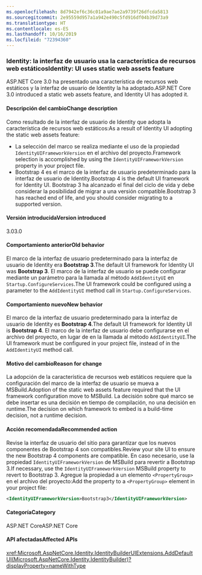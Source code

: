 ```yaml
---
ms.openlocfilehash: 8d7942ef6c36c01a9ae7ae2a9739f26dfcda5813
ms.sourcegitcommit: 2e95559d957a1a942e490c5fd916df04b39d73a9
ms.translationtype: HT
ms.contentlocale: es-ES
ms.lasthandoff: 10/16/2019
ms.locfileid: "72394360"
---
```

### <a name="identity-ui-uses-static-web-assets-feature"></a><span data-ttu-id="acbd9-101">Identity: la interfaz de usuario usa la característica de recursos web estáticos</span><span class="sxs-lookup"><span data-stu-id="acbd9-101">Identity: UI uses static web assets feature</span></span>

<span data-ttu-id="acbd9-102">ASP.NET Core 3.0 ha presentado una característica de recursos web estáticos y la interfaz de usuario de Identity la ha adoptado.</span><span class="sxs-lookup"><span data-stu-id="acbd9-102">ASP.NET Core 3.0 introduced a static web assets feature, and Identity UI has adopted it.</span></span>

#### <a name="change-description"></a><span data-ttu-id="acbd9-103">Descripción del cambio</span><span class="sxs-lookup"><span data-stu-id="acbd9-103">Change description</span></span>

<span data-ttu-id="acbd9-104">Como resultado de la interfaz de usuario de Identity que adopta la característica de recursos web estáticos:</span><span class="sxs-lookup"><span data-stu-id="acbd9-104">As a result of Identity UI adopting the static web assets feature:</span></span>

- <span data-ttu-id="acbd9-105">La selección del marco se realiza mediante el uso de la propiedad `IdentityUIFrameworkVersion` en el archivo del proyecto.</span><span class="sxs-lookup"><span data-stu-id="acbd9-105">Framework selection is accomplished by using the `IdentityUIFrameworkVersion` property in your project file.</span></span>
- <span data-ttu-id="acbd9-106">Bootstrap 4 es el marco de la interfaz de usuario predeterminado para la interfaz de usuario de Identity.</span><span class="sxs-lookup"><span data-stu-id="acbd9-106">Bootstrap 4 is the default UI framework for Identity UI.</span></span> <span data-ttu-id="acbd9-107">Bootstrap 3 ha alcanzado el final del ciclo de vida y debe considerar la posibilidad de migrar a una versión compatible.</span><span class="sxs-lookup"><span data-stu-id="acbd9-107">Bootstrap 3 has reached end of life, and you should consider migrating to a supported version.</span></span>

#### <a name="version-introduced"></a><span data-ttu-id="acbd9-108">Versión introducida</span><span class="sxs-lookup"><span data-stu-id="acbd9-108">Version introduced</span></span>

<span data-ttu-id="acbd9-109">3.0</span><span class="sxs-lookup"><span data-stu-id="acbd9-109">3.0</span></span>

#### <a name="old-behavior"></a><span data-ttu-id="acbd9-110">Comportamiento anterior</span><span class="sxs-lookup"><span data-stu-id="acbd9-110">Old behavior</span></span>

<span data-ttu-id="acbd9-111">El marco de la interfaz de usuario predeterminado para la interfaz de usuario de Identity era **Bootstrap 3**.</span><span class="sxs-lookup"><span data-stu-id="acbd9-111">The default UI framework for Identity UI was **Bootstrap 3**.</span></span> <span data-ttu-id="acbd9-112">El marco de la interfaz de usuario se puede configurar mediante un parámetro para la llamada al método `AddIdentityUI` en `Startup.ConfigureServices`.</span><span class="sxs-lookup"><span data-stu-id="acbd9-112">The UI framework could be configured using a parameter to the `AddIdentityUI` method call in `Startup.ConfigureServices`.</span></span>

#### <a name="new-behavior"></a><span data-ttu-id="acbd9-113">Comportamiento nuevo</span><span class="sxs-lookup"><span data-stu-id="acbd9-113">New behavior</span></span>

<span data-ttu-id="acbd9-114">El marco de la interfaz de usuario predeterminado para la interfaz de usuario de Identity es **Bootstrap 4**.</span><span class="sxs-lookup"><span data-stu-id="acbd9-114">The default UI framework for Identity UI is **Bootstrap 4**.</span></span> <span data-ttu-id="acbd9-115">El marco de la interfaz de usuario debe configurarse en el archivo del proyecto, en lugar de en la llamada al método `AddIdentityUI`.</span><span class="sxs-lookup"><span data-stu-id="acbd9-115">The UI framework must be configured in your project file, instead of in the `AddIdentityUI` method call.</span></span>

#### <a name="reason-for-change"></a><span data-ttu-id="acbd9-116">Motivo del cambio</span><span class="sxs-lookup"><span data-stu-id="acbd9-116">Reason for change</span></span>

<span data-ttu-id="acbd9-117">La adopción de la característica de recursos web estáticos requiere que la configuración del marco de la interfaz de usuario se mueva a MSBuild.</span><span class="sxs-lookup"><span data-stu-id="acbd9-117">Adoption of the static web assets feature required that the UI framework configuration move to MSBuild.</span></span> <span data-ttu-id="acbd9-118">La decisión sobre qué marco se debe insertar es una decisión en tiempo de compilación, no una decisión en runtime.</span><span class="sxs-lookup"><span data-stu-id="acbd9-118">The decision on which framework to embed is a build-time decision, not a runtime decision.</span></span>

#### <a name="recommended-action"></a><span data-ttu-id="acbd9-119">Acción recomendada</span><span class="sxs-lookup"><span data-stu-id="acbd9-119">Recommended action</span></span>

<span data-ttu-id="acbd9-120">Revise la interfaz de usuario del sitio para garantizar que los nuevos componentes de Bootstrap 4 son compatibles.</span><span class="sxs-lookup"><span data-stu-id="acbd9-120">Review your site UI to ensure the new Bootstrap 4 components are compatible.</span></span> <span data-ttu-id="acbd9-121">En caso necesario, use la propiedad `IdentityUIFrameworkVersion` de MSBuild para revertir a Bootstrap 3.</span><span class="sxs-lookup"><span data-stu-id="acbd9-121">If necessary, use the `IdentityUIFrameworkVersion` MSBuild property to revert to Bootstrap 3.</span></span> <span data-ttu-id="acbd9-122">Agregue la propiedad a un elemento `<PropertyGroup>` en el archivo del proyecto:</span><span class="sxs-lookup"><span data-stu-id="acbd9-122">Add the property to a `<PropertyGroup>` element in your project file:</span></span>

```xml
<IdentityUIFrameworkVersion>Bootstrap3</IdentityUIFrameworkVersion>
```

#### <a name="category"></a><span data-ttu-id="acbd9-123">Categoría</span><span class="sxs-lookup"><span data-stu-id="acbd9-123">Category</span></span>

<span data-ttu-id="acbd9-124">ASP.NET Core</span><span class="sxs-lookup"><span data-stu-id="acbd9-124">ASP.NET Core</span></span>

#### <a name="affected-apis"></a><span data-ttu-id="acbd9-125">API afectadas</span><span class="sxs-lookup"><span data-stu-id="acbd9-125">Affected APIs</span></span>

<xref:Microsoft.AspNetCore.Identity.IdentityBuilderUIExtensions.AddDefaultUI(Microsoft.AspNetCore.Identity.IdentityBuilder)?displayProperty=nameWithType>

<!-- 

#### Affected APIs

`M:Microsoft.AspNetCore.Identity.IdentityBuilderUIExtensions.AddDefaultUI(Microsoft.AspNetCore.Identity.IdentityBuilder)`

-->
